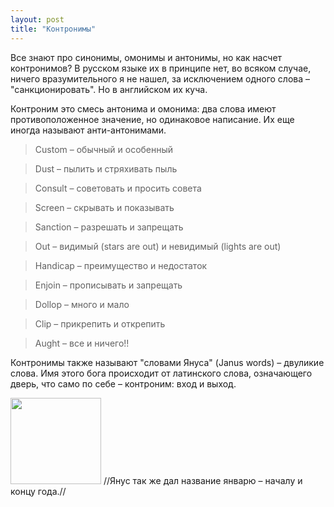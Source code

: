 ```yaml
---
layout: post
title: "Контронимы"
---
```

Все знают про синонимы, омонимы и антонимы, но как насчет контронимов? В русском языке их в принципе нет, во всяком случае, ничего вразумительного я не нашел, за исключением одного слова – "санкционировать". Но в английском их куча.

Контроним это смесь антонима и омонима: два слова имеют противоположенное значение, но одинаковое написание. Их еще иногда называют анти-антонимами.

> Custom – обычный и особенный

> Dust – пылить и стряхивать пыль

> Consult – советовать и просить совета

> Screen – скрывать и показывать

> Sanction – разрешать и запрещать

> Out – видимый (stars are out) и невидимый (lights are out)

> Handicap – преимущество и недостаток

> Enjoin – прописывать и запрещать

> Dollop – много и мало

> Clip – прикрепить и открепить

> Aught – все и ничего!!

Контронимы также называют "словами Януса" (Janus words) – двуликие слова. Имя этого бога происходит от латинского слова, означающего дверь, что само по себе – контроним: вход и выход.

<img class="alignnone size-full wp-image-3602" title="janus" src="http://freetonik.com/wp-content/uploads/2012/05/janus.gif" alt="" width="145" height="138" />
//Янус так же дал название январю – началу и концу года.//
